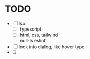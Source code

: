 # TODO

- [ ] lsp
  - [ ] typescript
  - [ ] html, css, tailwind
  - [ ] null-ls eslint
- [ ] look into dialog, like hover type
- [ ] 
